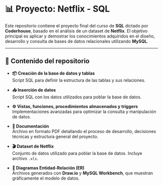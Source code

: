 # 📊 Proyecto: Netflix - SQL

Este repositorio contiene el proyecto final del curso de **SQL** dictado por **Coderhouse**, basado en el análisis de un dataset de **Netflix**. El objetivo principal es aplicar y demostrar los conocimientos adquiridos en el diseño, desarrollo y consulta de bases de datos relacionales utilizando **MySQL**.

---

## 📁 Contenido del repositorio

- **📦 Creación de la base de datos y tablas**  
  Script SQL para definir la estructura de las tablas y sus relaciones.

- **📥 Inserción de datos**  
  Script SQL con los datos utilizados para poblar la base de datos.

- **⚙️ Vistas, funciones, procedimientos almacenados y triggers**  
  Implementaciones avanzadas para optimizar la consulta y manipulación de datos.

- **📝 Documentación**  
  Archivo en formato PDF detallando el proceso de desarrollo, decisiones técnicas y estructura general del proyecto.

- **🎬 Dataset de Netflix**  
  Conjunto de datos utilizado para poblar la base de datos. Incluye archivo `.xls`.

- **🧩 Diagramas Entidad-Relación (ER)**  
  Archivos generados con **Draw.io** y **MySQL Workbench**, que muestran gráficamente el modelo de datos.
